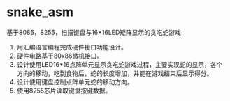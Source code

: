 # snake_asm
基于8086，8255，扫描键盘与16*16LED矩阵显示的贪吃蛇游戏

1)	用汇编语言编程完成硬件接口功能设计。 
2)	硬件电路基于80x86微机接口。
3)	设计使用LED16*16点阵单元显示贪吃蛇游戏过程，主要实现蛇的显示，各个方向的移动，吃到食物后，蛇的长度增加，并能在游戏结束后显示得分。
4)	设计使用键盘控制点阵单元蛇的移动方向。
5)	使用8255芯片读取键盘按键数据。

